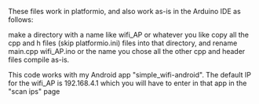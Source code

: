 These files work in platformio, and also work as-is in the Arduino IDE as follows:

make a directory with a name like wifi_AP or whatever you like
copy all the cpp and h files (skip platformio.ini) files into that directory, and rename main.cpp wifi_AP.ino or the name you chose
all the other cpp and header files compile as-is.

This code works with my Android app "simple_wifi-android". The default IP for the wifi_AP is 192.168.4.1 which you will have to enter in that app in the "scan ips" page

